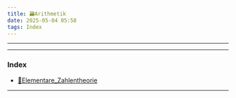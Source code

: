 ```yaml
---
title: 🗃️Arithmetik
date: 2025-05-04 05:58
tags: Index
---
```

---

---

### Index

- [📁Elementare_Zahlentheorie](📁Elementare_Zahlentheorie)

---
       
